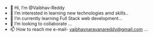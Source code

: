 - 👋 Hi, I’m @Vaibhav-Reddy
- 👀 I’m interested in learning new technologies amd skills..
- 🌱 I’m currently learning  Full Stack web development...
- 💞️ I’m looking to collaborate  ...
- 📫 How to reach me e-mail- vaibhavnarayanareddy@gmail.com ...

<!---
Vaibhav-Reddy/Vaibhav-Reddy is a ✨ special ✨ repository because its `README.md` (this file) appears on your GitHub profile.
You can click the Preview link to take a look at your changes.
--->
